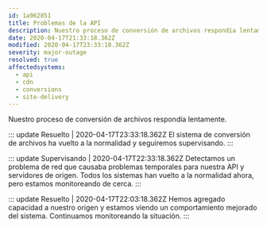 ```yaml
---
id: 1a962851
title: Problemas de la API
description: Nuestro proceso de conversión de archivos respondía lentamente.
date: 2020-04-17T21:33:18.362Z
modified: 2020-04-17T23:33:18.362Z
severity: major-outage
resolved: true
affectedsystems:
  - api
  - cdn
  - conversions
  - site-delivery
---
```


Nuestro proceso de conversión de archivos respondía lentamente.


::: update Resuelto | 2020-04-17T23:33:18.362Z
El sistema de conversión de archivos ha vuelto a la normalidad y seguiremos supervisando.
:::

::: update Supervisando | 2020-04-17T22:33:18.362Z
Detectamos un problema de red que causaba problemas temporales para nuestra API y servidores de origen. Todos los sistemas han vuelto a la normalidad ahora, pero estamos monitoreando de cerca.
:::

::: update Resuelto | 2020-04-17T22:03:18.362Z
Hemos agregado capacidad a nuestro origen y estamos viendo un comportamiento mejorado del sistema. Continuamos monitoreando la situación.
:::


